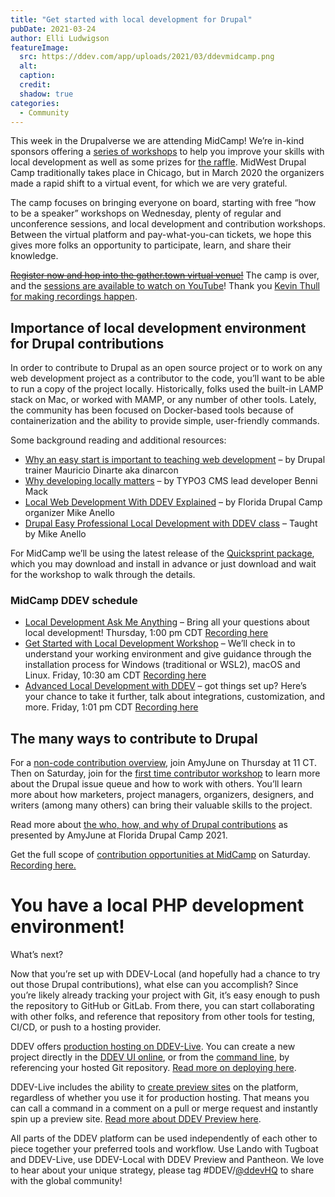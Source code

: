 ```yaml
---
title: "Get started with local development for Drupal"
pubDate: 2021-03-24
author: Elli Ludwigson
featureImage:
  src: https://ddev.com/app/uploads/2021/03/ddevmidcamp.png
  alt:
  caption:
  credit:
  shadow: true
categories:
  - Community
---
```


This week in the Drupalverse we are attending MidCamp! We’re in-kind sponsors offering a [series of workshops](#schedule) to help you improve your skills with local development as well as some prizes for [the raffle](https://www.midcamp.org/2021/article/register-midcamp-and-win). MidWest Drupal Camp traditionally takes place in Chicago, but in March 2020 the organizers made a rapid shift to a virtual event, for which we are very grateful.

The camp focuses on bringing everyone on board, starting with free “how to be a speaker” workshops on Wednesday, plenty of regular and unconference sessions, and local development and contribution workshops. Between the virtual platform and pay-what-you-can tickets, we hope this gives more folks an opportunity to participate, learn, and share their knowledge.

~~[Register now and hop into the gather.town virtual venue!](https://www.midcamp.org/2021/article/midcamp-starts-wednesday)~~ The camp is over, and the [sessions are available to watch on YouTube](https://www.youtube.com/playlist?list=PLmBnjy9dJJXePsqK4uRImmJ2-g8k%5FlYvg)! Thank you [Kevin Thull for making recordings happen](https://opencollective.com/drupal-recording-initiative).

## Importance of local development environment for Drupal contributions

In order to contribute to Drupal as an open source project or to work on any web development project as a contributor to the code, you’ll want to be able to run a copy of the project locally. Historically, folks used the built-in LAMP stack on Mac, or worked with MAMP, or any number of other tools. Lately, the community has been focused on Docker-based tools because of containerization and the ability to provide simple, user-friendly commands.

Some background reading and additional resources:

- [Why an easy start is important to teaching web development](https://www.ddev.cloud.fruitionqa.com/ddev-local/why-an-easy-start-is-important-to-teaching-web-development/) – by Drupal trainer Mauricio Dinarte aka dinarcon
- [Why developing locally matters](https://www.ddev.cloud.fruitionqa.com/ddev-local/why-developing-locally-matters/) – by TYPO3 CMS lead developer Benni Mack
- [Local Web Development With DDEV Explained](https://www.ostraining.com/books/local/) – by Florida Drupal Camp organizer Mike Anello
- [Drupal Easy Professional Local Development with DDEV class](https://www.drupaleasy.com/ddev) – Taught by Mike Anello

For MidCamp we’ll be using the latest release of the [Quicksprint package](https://github.com/drud/quicksprint#drupal-contribution-package), which you may download and install in advance or just download and wait for the workshop to walk through the details.

### MidCamp DDEV schedule

- [Local Development Ask Me Anything](https://www.midcamp.org/2021/topic-proposal/local-development-ama) – Bring all your questions about local development! Thursday, 1:00 pm CDT [Recording here](https://youtu.be/XSo0ARqOY60)
- [Get Started with Local Development Workshop](https://www.midcamp.org/2021/topic-proposal/get-started-local-development-workshop) – We’ll check in to understand your working environment and give guidance through the installation process for Windows (traditional or WSL2), macOS and Linux. Friday, 10:30 am CDT [Recording here](https://youtu.be/cgUMkfpmSVs)
- [Advanced Local Development with DDEV](https://www.midcamp.org/2021/topic-proposal/advanced-local-development-ddev) – got things set up? Here’s your chance to take it further, talk about integrations, customization, and more. Friday, 1:01 pm CDT [Recording here](https://youtu.be/xNOQFps8QmQ)

## The many ways to contribute to Drupal

For a [non-code contribution overview](https://www.midcamp.org/2021/topic-proposal/non-code-contributions), join AmyJune on Thursday at 11 CT. Then on Saturday, join for the [first time contributor workshop](https://www.midcamp.org/2021/contribution-day) to learn more about the Drupal issue queue and how to work with others. You’ll learn more about how marketers, project managers, organizers, designers, and writers (among many others) can bring their valuable skills to the project.

Read more about [the who, how, and why of Drupal contributions](https://www.ddev.cloud.fruitionqa.com/community/florida-drupal-camp-highlights/#DrupalContribution) as presented by AmyJune at Florida Drupal Camp 2021.

Get the full scope of [contribution opportunities at MidCamp](https://www.midcamp.org/2021/contribution-day) on Saturday. [Recording here.](https://youtu.be/RogFRnd-FfA)

# You have a local PHP development environment!

What’s next?

Now that you’re set up with DDEV-Local (and hopefully had a chance to try out those Drupal contributions), what else can you accomplish? Since you’re likely already tracking your project with Git, it’s easy enough to push the repository to GitHub or GitLab. From there, you can start collaborating with other folks, and reference that repository from other tools for testing, CI/CD, or push to a hosting provider.

DDEV offers [production hosting on DDEV-Live](https://www.ddev.cloud.fruitionqa.com/ddev-live/). You can create a new project directly in the [DDEV UI online](https://dash.ddev.cloud.fruitionqa.com/), or from the [command line](https://docs.ddev.cloud.fruitionqa.com/getting-started/), by referencing your hosted Git repository. [Read more on deploying here](https://www.ddev.cloud.fruitionqa.com/ddev-live/how-to-deploy-a-site-with-ddev/).

DDEV-Live includes the ability to [create preview sites](https://www.ddev.cloud.fruitionqa.com/ddev-preview/) on the platform, regardless of whether you use it for production hosting. That means you can call a command in a comment on a pull or merge request and instantly spin up a preview site. [Read more about DDEV Preview here](https://www.ddev.cloud.fruitionqa.com/ddev-live/five-ways-preview-sites-support-a-devops-workflow/).

All parts of the DDEV platform can be used independently of each other to piece together your preferred tools and workflow. Use Lando with Tugboat and DDEV-Live, use DDEV-Local with DDEV Preview and Pantheon. We love to hear about your unique strategy, please tag #DDEV/[@ddevHQ](https://twitter.com/ddevHQ) to share with the global community!
